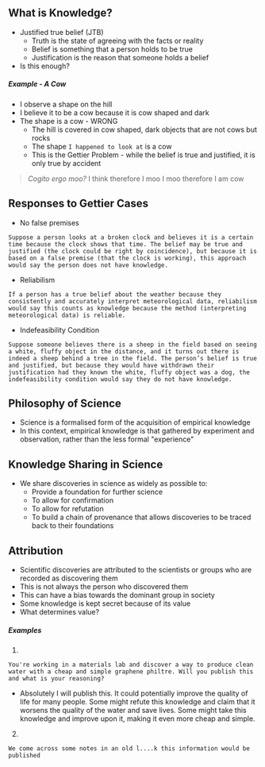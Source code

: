 ## What is Knowledge?
- Justified true belief (JTB)
	- Truth is the state of agreeing with the facts or reality
	- Belief is something that a person holds to be true
	- Justification is the reason that someone holds a belief
- Is this enough?

##### Example - A Cow
- I observe a shape on the hill
- I believe it to be a cow because it is cow shaped and dark
- The shape is a cow - WRONG
	- The hill is covered in cow shaped, dark objects that are not cows but rocks
	- The shape `I happened to look at` is a cow
	- This is the Gettier Problem - while the belief is true and justified, it is only true by accident

> *Cogito ergo moo?*
> I think therefore I moo
> I moo therefore I am cow

## Responses to Gettier Cases
- No false premises

```
Suppose a person looks at a broken clock and believes it is a certain time because the clock shows that time. The belief may be true and justified (the clock could be right by coincidence), but because it is based on a false premise (that the clock is working), this approach would say the person does not have knowledge.
```

- Reliabilism

```
If a person has a true belief about the weather because they consistently and accurately interpret meteorological data, reliabilism would say this counts as knowledge because the method (interpreting meteorological data) is reliable.
```

- Indefeasibility Condition

```
Suppose someone believes there is a sheep in the field based on seeing a white, fluffy object in the distance, and it turns out there is indeed a sheep behind a tree in the field. The person’s belief is true and justified, but because they would have withdrawn their justification had they known the white, fluffy object was a dog, the indefeasibility condition would say they do not have knowledge.
```

## Philosophy of Science
- Science is a formalised form of the acquisition of empirical knowledge
- In this context, empirical knowledge is that gathered by experiment and observation, rather than the less formal "experience"

## Knowledge Sharing in Science
- We share discoveries in science as widely as possible to:
	- Provide a foundation for further science
	- To allow for confirmation
	- To allow for refutation
	- To build a chain of provenance that allows discoveries to be traced back to their foundations

## Attribution
- Scientific discoveries are attributed to the scientists or groups who are recorded as discovering them
- This is not always the person who discovered them
- This can have a bias towards the dominant group in society
- Some knowledge is kept secret because of its value
- What determines value?

##### Examples

1. 
```
You're working in a materials lab and discover a way to produce clean water with a cheap and simple graphene philtre. Will you publish this and what is your reasoning?
```

- Absolutely I will publish this. It could potentially improve the quality of life for many people. Some might refute this knowledge and claim that it worsens the quality of the water and save lives. Some might take this knowledge and improve upon it, making it even more cheap and simple. 


2. 
```
We come across some notes in an old l....k this information would be published
```